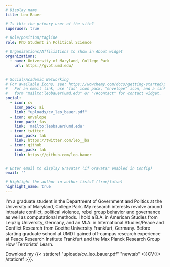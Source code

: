 ```yaml
---
# Display name
title: Leo Bauer

# Is this the primary user of the site?
superuser: true

# Role/position/tagline
role: PhD Student in Political Science

# Organizations/Affiliations to show in About widget
organizations:
  - name: University of Maryland, College Park
    url: https://gvpt.umd.edu/


# Social/Academic Networking
# For available icons, see: https://wowchemy.com/docs/getting-started/page-builder/#icons
#   For an email link, use "fas" icon pack, "envelope" icon, and a link in the
#   form "mailto:leobauer@umd.edu" or "/#contact" for contact widget.
social:
  - icon: cv
    icon_pack: ai
    link: "uploads/cv_leo_bauer.pdf"
  - icon: envelope
    icon_pack: fas
    link: 'mailto:leobauer@umd.edu'
  - icon: twitter
    icon_pack: fab
    link: https://twitter.com/leo__ba
  - icon: github
    icon_pack: fab
    link: https://github.com/leo-bauer


# Enter email to display Gravatar (if Gravatar enabled in Config)
email: ''

# Highlight the author in author lists? (true/false)
highlight_name: true
---
```


I'm a graduate student in the Department of Government and Politics at the University of Maryland, College Park. My research interests revolve around intrastate conflict, political violence, rebel group behavior and governance as well as computational methods. I hold a B.A. in American Studies from Leipzig University, Germany, and an M.A. in International Studies/Peace and Conflict Research from Goethe University Frankfurt, Germany. Before starting graduate school at UMD I gained off-campus research experience at Peace Research Institute Frankfurt and the Max Planck Research Group How 'Terrorists' Learn.

Download my {{< staticref "uploads/cv_leo_bauer.pdf" "newtab" >}}CV{{< /staticref >}}.


